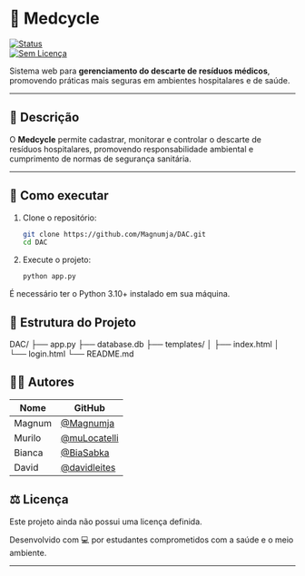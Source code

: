 # 🏥 Medcycle

[![Status](https://img.shields.io/badge/status-em%20desenvolvimento-yellow)]()  
[![Sem Licença](https://img.shields.io/badge/licença-sem--licença-lightgrey)]()

Sistema web para **gerenciamento do descarte de resíduos médicos**, promovendo práticas mais seguras em ambientes hospitalares e de saúde.

---

## 📌 Descrição

O **Medcycle** permite cadastrar, monitorar e controlar o descarte de resíduos hospitalares, promovendo responsabilidade ambiental e cumprimento de normas de segurança sanitária.

---

## 🚀 Como executar

1. Clone o repositório:
   ```bash
   git clone https://github.com/Magnumja/DAC.git
   cd DAC

2. Execute o projeto:
   ```bash
   python app.py
   
É necessário ter o Python 3.10+ instalado em sua máquina.

## 📁 Estrutura do Projeto

DAC/
├── app.py
├── database.db
├── templates/
│   ├── index.html
│   └── login.html
└── README.md


## 👨‍💻 Autores

| Nome   | GitHub                                         |
| ------ | ---------------------------------------------- |
| Magnum | [@Magnumja](https://github.com/Magnumja)       |
| Murilo | [@muLocatelli](https://github.com/muLocatelli) |
| Bianca | [@BiaSabka](https://github.com/BiaSabka)       |
| David  | [@davidleites](https://github.com/davidleites) |

## ⚖️ Licença

Este projeto ainda não possui uma licença definida.

Desenvolvido com 💻 por estudantes comprometidos com a saúde e o meio ambiente.

---




